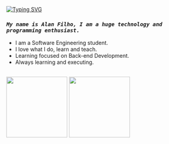 [![Typing SVG](https://readme-typing-svg.demolab.com?font=Fira+Code&weight=600&size=25&pause=1000&color=FFFFFF&random=false&width=435&height=40&lines=Hey+Guys!👋)](https://git.io/typing-svg)
### **_`My name is Alan Filho, I am a huge technology and programming enthusiast.`_**
- I am a Software Engineering student.
- I love what I do, learn and teach.
- Learning focused on Back-end Development.
- Always learning and executing.
  

<h2 align="left">
 <img height="160em" src="https://github-readme-stats.vercel.app/api?username=oalleeN&show_icons=true&theme=onedark&include_all_commits=true&count_private=true"/>
 <img height="160em" src="https://github-readme-stats.vercel.app/api/top-langs/?username=oalleeN&layout=compact&langs_count=6&theme=onedark"/>
</h2>
